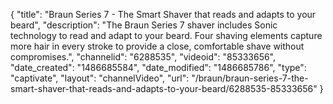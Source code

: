 {
    "title": "Braun Series 7 - The Smart Shaver that reads and adapts to your beard",
    "description": "The Braun Series 7 shaver includes Sonic technology to read and adapt to your beard. Four shaving elements capture more hair in every stroke to provide a close, comfortable shave without compromises.",
    "channelid": "6288535",
    "videoid": "85333656",
    "date_created": "1486685584",
    "date_modified": "1486685786",
    "type": "captivate",
    "layout": "channelVideo",
    "url": "\/braun\/braun-series-7-the-smart-shaver-that-reads-and-adapts-to-your-beard\/6288535-85333656"
}